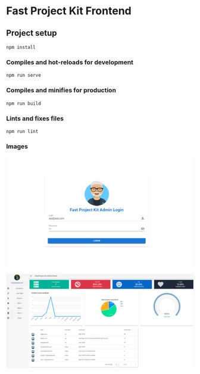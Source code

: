 # Fast Project Kit Frontend

## Project setup
```
npm install
```

### Compiles and hot-reloads for development
```
npm run serve
```

### Compiles and minifies for production
```
npm run build
```

### Lints and fixes files
```
npm run lint
```


### Images
![FastProjectKit Login Page](./images/login.PNG)


![FastProjectKit Dashboard Page](./images/Dashboard.PNG)
